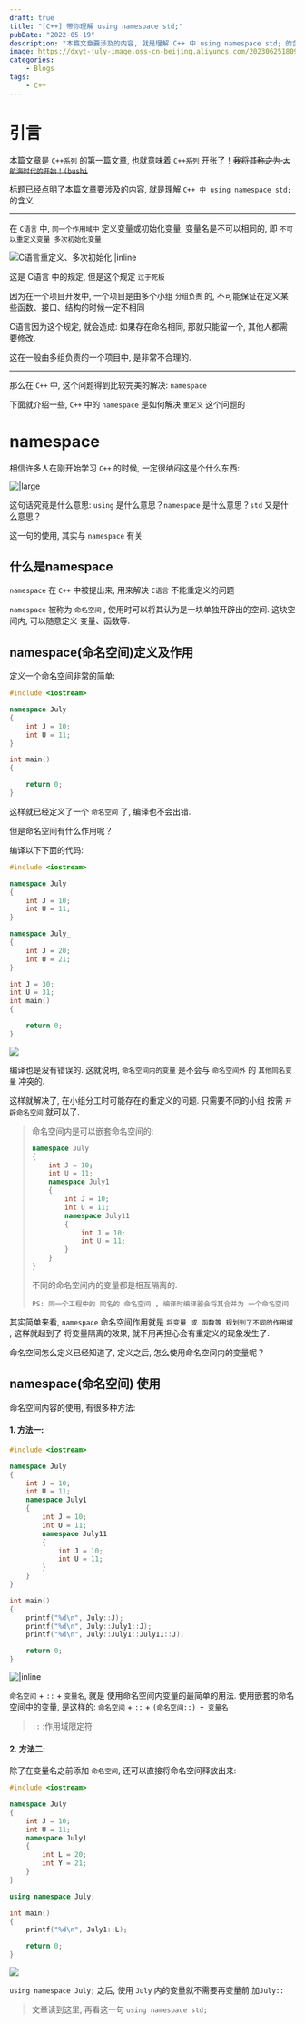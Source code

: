 ```yaml
---
draft: true
title: "[C++] 带你理解 using namespace std;"
pubDate: "2022-05-19"
description: "本篇文章要涉及的内容, 就是理解 C++ 中 using namespace std; 的含义"
image: https://dxyt-july-image.oss-cn-beijing.aliyuncs.com/202306251809044.webp
categories:
    - Blogs
tags:
    - C++
---
```


# 引言

本篇文章是 `C++系列` 的第一篇文章, 也就意味着 `C++系列` 开张了！~~我将其称之为 `大航海时代的开始！(bushi`~~

标题已经点明了本篇文章要涉及的内容, 就是理解 `C++ 中 using namespace std;` 的含义

---

在 `C语言` 中,  `同一个作用域中` 定义变量或初始化变量, 变量名是不可以相同的, 即 `不可以重定义变量 多次初始化变量`

![C语言重定义、多次初始化 |inline](https://humid1ch.oss-cn-shanghai.aliyuncs.com/20250711181045776.webp)

这是 C语言 中的规定, 但是这个规定 `过于死板` 

因为在一个项目开发中, 一个项目是由多个小组 `分组负责` 的, 不可能保证在定义某些函数、接口、结构的时候一定不相同

C语言因为这个规定, 就会造成: 如果存在命名相同, 那就只能留一个, 其他人都需要修改. 

这在一般由多组负责的一个项目中, 是非常不合理的. 



---

那么在 `C++` 中, 这个问题得到比较完美的解决: `namespace`

下面就介绍一些, `C++` 中的 `namespace` 是如何解决 `重定义` 这个问题的



# namespace

相信许多人在刚开始学习 `C++` 的时候, 一定很纳闷这是个什么东西: 

![|large](https://humid1ch.oss-cn-shanghai.aliyuncs.com/20250711181048864.webp)

这句话究竟是什么意思: `using` 是什么意思？`namespace` 是什么意思？`std` 又是什么意思？

这一句的使用, 其实与 `namespace` 有关

## 什么是namespace

`namespace` 在 `C++` 中被提出来, 用来解决 `C语言` 不能重定义的问题

`namespace` 被称为 `命名空间` , 使用时可以将其认为是一块单独开辟出的空间. 这块空间内, 可以随意定义 变量、函数等. 

## namespace(命名空间)定义及作用

定义一个命名空间非常的简单: 

```cpp
#include <iostream>

namespace July
{
    int J = 10;
    int U = 11;
}

int main()
{

    return 0;
}
```

这样就已经定义了一个 `命名空间` 了, 编译也不会出错. 

但是命名空间有什么作用呢？

编译以下下面的代码: 

```cpp
#include <iostream>

namespace July
{
    int J = 10;
    int U = 11;
}

namespace July_
{
    int J = 20;
    int U = 21;
}

int J = 30;
int U = 31;
int main()
{

    return 0;
}
```

![ ](https://humid1ch.oss-cn-shanghai.aliyuncs.com/20250711181051864.webp)

编译也是没有错误的. 这就说明, `命名空间内的变量` 是不会与 `命名空间外` 的 `其他同名变量` 冲突的. 

这样就解决了, 在小组分工时可能存在的重定义的问题. 只需要不同的小组 按需 `开辟命名空间` 就可以了. 

> 命名空间内是可以嵌套命名空间的: 
>
> ```cpp
> namespace July
> {
>     int J = 10;
>     int U = 11;
>     namespace July1
>     {
>         int J = 10;
>         int U = 11;
>         namespace July11
>         {
>             int J = 10;
>             int U = 11;
>         }
>     }
> }
> ```
>
> 不同的命名空间内的变量都是相互隔离的. 
>
> `PS: 同一个工程中的 同名的 命名空间 , 编译时编译器会将其合并为 一个命名空间` 

其实简单来看, `namespace` 命名空间作用就是 `将变量 或 函数等 规划到了不同的作用域` , 这样就起到了 将变量隔离的效果, 就不用再担心会有重定义的现象发生了. 

命名空间怎么定义已经知道了, 定义之后, 怎么使用命名空间内的变量呢？

## namespace(命名空间) 使用

命名空间内容的使用, 有很多种方法: 

#### 1. 方法一: 

```cpp
#include <iostream>

namespace July
{
    int J = 10;
    int U = 11;
    namespace July1
    {
        int J = 10;
        int U = 11;
        namespace July11
        {
            int J = 10;
            int U = 11;
        }
    }
}

int main()
{
    printf("%d\n", July::J);
    printf("%d\n", July::July1::J);
    printf("%d\n", July::July1::July11::J);

    return 0;
}
```

![ |inline](https://humid1ch.oss-cn-shanghai.aliyuncs.com/20250711181054861.webp)

`命名空间` + `::` + `变量名`, 就是 使用命名空间内变量的最简单的用法. 
使用嵌套的命名空间中的变量, 是这样的: `命名空间` + `::` + `(命名空间::) + 变量名`

> `::` :作用域限定符

#### 2. 方法二: 

除了在变量名之前添加 `命名空间`, 还可以直接将命名空间释放出来: 

```cpp
#include <iostream>

namespace July
{
    int J = 10;
    int U = 11;
    namespace July1
    {
        int L = 20;
        int Y = 21;
    }
}

using namespace July;

int main()
{
    printf("%d\n", July1::L);

    return 0;
}
```

![](https://humid1ch.oss-cn-shanghai.aliyuncs.com/20250711181057056.webp)

`using namespace July;` 之后, 使用 `July` 内的变量就不需要再变量前 加`July::`

> 文章读到这里, 再看这一句 `using namespace std;`
